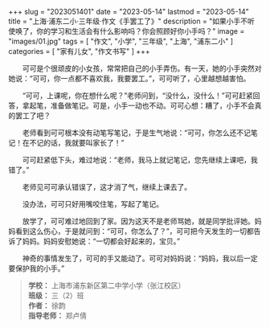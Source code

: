 +++
slug = "2023051401"
date = "2023-05-14"
lastmod = "2023-05-14"
title = "上海·浦东二小·三年级·作文《手罢工了》"
description = "如果小手不听使唤了，你的学习和生活会有什么影响吗？你会照顾好你小手吗？"
image = "images/01.jpg"
tags = [ "作文", "小学", "三年级", "上海", "浦东二小" ]
categories = [ "家有儿女", "作文书写" ]
+++

&emsp;&emsp;可可是个很顽皮的小女孩，常常把自己的小手弄伤。有一天，她的小手突然对她说：“可可，你一点都不喜欢我，我要罢工。”，可可听了，心里越想越害怕。

&emsp;&emsp;“可可，上课呢，你在想什么呢？”老师问到，“没什么，没什么！”可可赶紧回答，拿起笔，准备做笔记。可是，小手一动也不动。可可心想：糟了，小手不会真的罢工了吧？

&emsp;&emsp;老师看到可可根本没有动笔写笔记，于是生气地说：“可可，你怎么还不记笔记！在不记的话，我就要叫家长了！”

&emsp;&emsp;可可赶紧低下头，难过地说：“老师，我马上就记笔记，您先继续上课吧，我错了。”

&emsp;&emsp;老师见可可承认错误了，这才消了气，继续上课去了。

&emsp;&emsp;没办法，可可只好用嘴咬住笔，写起了笔记。

&emsp;&emsp;放学了，可可难过地回到了家。因为这天不是老师骂她，就是同学批评她。妈妈看到这么伤心，于是就问到：“可可，你怎么了？”，可可把今天发生的一切都告诉了妈妈。妈妈安慰她说：“一切都会好起来的，宝贝。”

&emsp;&emsp;神奇的事情发生了，可可的手又能动了。可可对妈妈说：“妈妈，我以后一定要保护我的小手。”

> **学校：** 上海市浦东新区第二中学小学（张江校区）
> <br/>**班级：** 三（2）班
> <br/>**作者：** 徐韵
> <br/>**指导老师：** 郑卢倩
